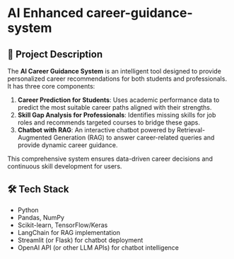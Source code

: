# AI Enhanced career-guidance-system
## 📌 Project Description

The **AI Career Guidance System** is an intelligent tool designed to provide personalized career recommendations for both students and professionals.  
It has three core components:

1. **Career Prediction for Students**: Uses academic performance data to predict the most suitable career paths aligned with their strengths.  
2. **Skill Gap Analysis for Professionals**: Identifies missing skills for job roles and recommends targeted courses to bridge these gaps.  
3. **Chatbot with RAG**: An interactive chatbot powered by Retrieval-Augmented Generation (RAG) to answer career-related queries and provide dynamic career guidance.

This comprehensive system ensures data-driven career decisions and continuous skill development for users.

## 🛠️ Tech Stack

- Python  
- Pandas, NumPy  
- Scikit-learn, TensorFlow/Keras  
- LangChain for RAG implementation  
- Streamlit (or Flask) for chatbot deployment  
- OpenAI API (or other LLM APIs) for chatbot intelligence
